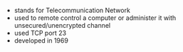 - stands for Telecommunication Network
- used to remote control a computer or administer it with unsecured/unencrypted channel
- used TCP port 23
- developed in 1969
